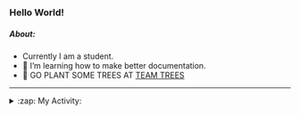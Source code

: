### Hello World!

##### About:
- Currently I am a student.
- 🌱 I’m learning how to make better documentation.
- 🌱 GO PLANT SOME TREES AT [TEAM TREES](https://teamtrees.org/)

---
<details>
  <summary>:zap: My Activity:</summary>
  
<!--START_SECTION:waka-->
![Code Time](http://img.shields.io/badge/Code%20Time-1%2C249%20hrs%2026%20mins-blue)

**I'm a Night 🦉** 

```text
🌞 Morning                2076 commits        ███░░░░░░░░░░░░░░░░░░░░░░   10.33 % 
🌆 Daytime                6705 commits        ████████░░░░░░░░░░░░░░░░░   33.36 % 
🌃 Evening                5801 commits        ███████░░░░░░░░░░░░░░░░░░   28.86 % 
🌙 Night                  5516 commits        ███████░░░░░░░░░░░░░░░░░░   27.45 % 
```
📅 **I'm Most Productive on Wednesday** 

```text
Monday                   2748 commits        ███░░░░░░░░░░░░░░░░░░░░░░   13.67 % 
Tuesday                  2752 commits        ███░░░░░░░░░░░░░░░░░░░░░░   13.69 % 
Wednesday                4733 commits        ██████░░░░░░░░░░░░░░░░░░░   23.55 % 
Thursday                 2655 commits        ███░░░░░░░░░░░░░░░░░░░░░░   13.21 % 
Friday                   2192 commits        ███░░░░░░░░░░░░░░░░░░░░░░   10.91 % 
Saturday                 1750 commits        ██░░░░░░░░░░░░░░░░░░░░░░░   08.71 % 
Sunday                   3268 commits        ████░░░░░░░░░░░░░░░░░░░░░   16.26 % 
```


📊 **This Week I Spent My Time On** 

```text
🔥 Editors: 
Android Studio           3 hrs 47 mins       ███████████████████░░░░░░   77.88 % 
IntelliJ                 45 mins             ████░░░░░░░░░░░░░░░░░░░░░   15.57 % 
VS Code                  19 mins             ██░░░░░░░░░░░░░░░░░░░░░░░   06.55 % 

🐱‍💻 Projects: 
e-wallet                 2 hrs 48 mins       ██████████████░░░░░░░░░░░   57.53 % 
library_management_system38 mins             ███░░░░░░░░░░░░░░░░░░░░░░   13.14 % 
Unknown Project          20 mins             ██░░░░░░░░░░░░░░░░░░░░░░░   06.92 % 
CSE224-Fundamentals-of-An16 mins             █░░░░░░░░░░░░░░░░░░░░░░░░   05.80 % 
py-series                16 mins             █░░░░░░░░░░░░░░░░░░░░░░░░   05.60 % 
```


 Last Updated on 04/11/2023 02:16:36 UTC
<!--END_SECTION:waka-->
</details>
